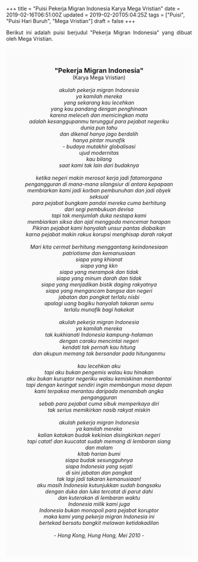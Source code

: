+++
title = "Puisi Pekerja Migran Indonesia Karya Mega Vristian"
date = 2019-02-16T06:51:00Z
updated = 2019-02-20T05:04:25Z
tags = ["Puisi", "Puisi Hari Buruh", "Mega Vristian"]
draft = false
+++

<div dir="ltr" style="text-align: left;" trbidi="on"><div dir="ltr" style="text-align: left;" trbidi="on"><div style="text-align: justify;">Berikut ini adalah puisi berjudul "Pekerja Migran Indonesia" yang dibuat oleh Mega Vristian.</div><br /><div style="background: #FAFAFA; font-size: 14px; height: auto; margin: 0 auto; padding: 50px; text-align: center; width: auto;"><span style="font-size: 18px;"><b>"Pekerja Migran Indonesia"</b></span><br />(Karya Mega Vristian)<br /><br /><i>akulah pekerja migran Indonesia<br />ya kamilah mereka<br />yang sekarang kau lecehkan<br />yang kau pandang dengan penghinaan<br />karena meleceh dan memicingkan mata<br />adalah kesanggupanmu terunggul para pejabat negeriku<br />dunia pun tahu<br />dan dikenal hanya jago berdalih<br />hanya pintar munafik<br />- budaya mutakhir globalisasi<br />ujud modernitas<br />kau bilang<br />saat kami tak lain dari budaknya<br /><br />ketika negeri makin merosot kerja jadi fatamorgana<br />pengangguran di mana-mana silangsiur di antara kepapaan<br />membiarkan kami jadi korban pembunuhan dan jadi obyek seksual<br />para pejabat bungkam pandai mereka cuma berhitung<br />dari segi pembukuan devisa<br />tapi tak menjumlah duka nestapa kami<br />membiarkan siksa dan ajal menggoda mencemar harapan<br />Pikiran pejabat kami hanyalah unsur pantas diabaikan<br />karna pejabat makin rakus korupsi menghisap darah rakyat<br /><br />Mari kita cermat berhitung menggantang keindonesiaan<br />patriotisme dan kemanusiaan<br />siapa yang khianat<br />siapa yang kkn<br />siapa yang merampok dan tidak<br />siapa yang minum darah dan tidak<br />siapa yang menjadikan bistik daging rakyatnya<br />siapa yang mengancam bangsa dan negeri<br />jabatan dan pangkat terlalu nisbi<br />apalagi uang bagiku hanyalah takaran semu<br />terlalu munafik bagi hakekat<br /><br />akulah pekerja migran Indonesia<br />ya kamilah mereka<br />tak kukhianati Indonesia kampung-halaman<br />dengan caraku mencintai negeri<br />kendati tak pernah kau hitung<br />dan akupun memang tak bersandar pada hitunganmu<br /><br />kau lecehkan aku<br />tapi aku bukan pengemis walau kau hinakan<br />aku bukan kuruptor negeriku walau kemiskinan membantai<br />tapi dengan keringat sendiri ingin membangun masa depan<br />kami terpaksa merantau daripada menambah angka pengangguran<br />sebab para pejabat cuma sibuk memperkaya diri<br />tak serius memikirkan nasib rakyat miskin<br /><br />akulah pekerja migran Indonesia<br />ya kamilah mereka<br />kalian katakan budak kekinian disingkirkan negeri<br />tapi catat! dan kuucatat sudah memang di lembaran siang dan malam<br />kitab harian bumi<br />siapa budak sesungguhnya<br />siapa Indonesia yang sejati<br />di sini jabatan dan pangkat<br />tak lagi jadi takaran kemanusiaan!<br />aku masih Indonesia kutunjukkan sudah bangsaku<br />dengan duka dan luka tercatat di parut dahi<br />dan kuterakan di lembaran waktu<br />Indonesia milik kami juga<br />Indonesia bukan monopoli para pejabat koruptor<br />maka kami yang pekerja migran Indonesia ini<br />bertekad bersatu bangkit melawan ketidakadilan<br /><br />- Hong Kong, Hung Hong, Mei 2010 -</i> </div></div></div>
